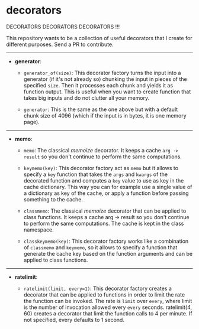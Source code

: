 # decorators
DECORATORS DECORATORS DECORATORS !!!

This repository wants to be a collection of useful decorators that I create for
different purposes. Send a PR to contribute.

--------------------------------------------------------------------------------

* **generator**:

  - `generator_of(size)`: This decorator factory turns the input into a
      generator (if it's not already so) chunking the input in pieces of the
      specified `size`. Then it processes each chunk and yields it as function
      output. This is useful when you want to create function that takes big
      inputs and do not clutter all your memory.

  - `generator`: This is the same as the one above but with a default chunk
      size of 4096 (which if the input is in bytes, it is one memory page).

--------------------------------------------------------------------------------

* **memo**:

  - `memo`: The classical *memoize* decorator. It keeps a cache `arg -> result`
      so you don't continue to perform the same computations.

  - `keymemo(key)`: This decorator factory act as `memo` but it allows to
      specify a `key` function that takes the `args` and `kwargs` of the
      decorated function and computes a `key` value to use as key in the cache
      dictionary. This way you can for example use a single value of a
      dictionary as key of the cache, or apply a function before passing
      something to the cache.

  - `classmemo`: The classical *memoize* decorator that can be applied to class
      functions. It keeps a cache arg -> result so you don't continue to perform
      the same computations. The cache is kept in the class namespace.

  - `classkeymemo(key)`: This decorator factory works like a combination of
      `classmemo` and `keymemo`, so it allows to specify a function that
      generate the cache key based on the function arguments and can be applied
      to class functions.

--------------------------------------------------------------------------------

* **ratelimit**:

  - `ratelimit(limit, every=1)`: This decorator factory creates a decorator that
      can be applied to functions in order to limit the rate the function can be
      invoked.  The rate is `limit` over `every`, where limit is the number of
      invocation allowed every `every` seconds.  ratelimit(4, 60) creates a
      decorator that limit the function calls to 4 per minute. If not specified,
      every defaults to 1 second.
